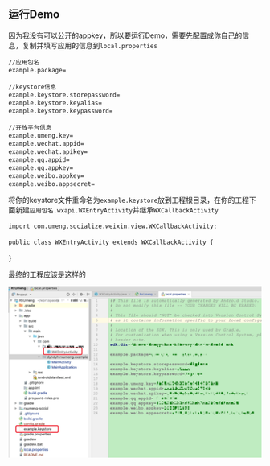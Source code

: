 ## 运行Demo
因为我没有可以公开的appkey，所以要运行Demo，需要先配置成你自己的信息，复制并填写应用的信息到`local.properties`

```
//应用包名
example.package=

//keystore信息
example.keystore.storepassword=
example.keystore.keyalias=
example.keystore.keypassword=

//开放平台信息
example.umeng.key=
example.wechat.appid=
example.wechat.apikey=
example.qq.appid=
example.qq.appkey=
example.weibo.appkey=
example.weibo.appsecret=
```

将你的keystore文件重命名为`example.keystore`放到工程根目录，在你的工程下面新建`应用包名.wxapi.WXEntryActivity`并继承`WXCallbackActivity `

```
import com.umeng.socialize.weixin.view.WXCallbackActivity;

public class WXEntryActivity extends WXCallbackActivity {

}
```

最终的工程应该是这样的

<img src="screenshot/1.png" width="600"/>